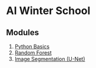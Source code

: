 AI Winter School
================

Modules
-------

1. [Python Basics]
2. [Random Forest]
3. [Image Segmentation (U-Net)]



[Python Basics]: https://colab.research.google.com/github/liob/ai-winther-school/blob/master/notebooks/python_basics.ipynb
[Random Forest]: https://colab.research.google.com/github/liob/ai-winther-school/blob/master/notebooks/random_forest.ipynb
[Image Segmentation (U-Net)]: https://colab.research.google.com/github/liob/ai-winther-school/blob/master/notebooks/image_segmetation_u-net.ipynb